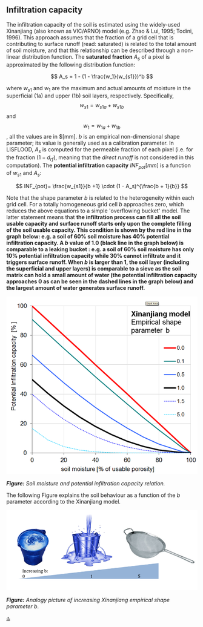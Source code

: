 ## Infiltration capacity

The infiltration capacity of the soil is estimated using the widely-used Xinanjiang (also known as VIC/ARNO) model (e.g. Zhao & Lui, 1995; Todini, 1996). This approach assumes that the fraction of a grid cell that is contributing to surface runoff (read: saturated) is related to the total amount of soil moisture, and that this relationship can be described through a non-linear distribution function. The **saturated fraction** $A_s$ of a pixel is approximated by the following distribution function:

$$
A_s = 1 - (1 - \frac{w_1}{w_{s1}})^b
$$

where $w_{s1}$ and $w_1$ are the maximum and actual amounts of moisture in the superficial (1a) and upper (1b) soil layers, respectively. Specifically, $$w_{s1} = w_{s1a} + w_{s1b}$$ and $$w_1 = w_{1a} + w_{1b}$$, all the values are in $[mm]. $b$ is an empirical non-dimensional shape parameter; its value is generally used as a calibration parameter. In LISFLOOD, $A_s$ is computed for the permeable fraction of each pixel (i.e. for the fraction $(1-d_{rf})$, meaning that the *direct runoff* is not considered in this computation). The **potential infiltration capacity** $INF_{pot} [mm]$ is a function of $w_{s1}$ and $A_s$:

$$
INF_{pot}= \frac{w_{s1}}{b +1} \cdot (1 - A_s)^{\frac{b + 1}{b}}
$$

Note that the shape parameter *b* is related to the heterogeneity within each grid cell. For a totally homogeneous grid cell *b* approaches zero, which reduces the above equations to a simple 'overflowing bucket' model. The latter statement means that **the infiltration process can fill all the soil usable capacity and surface runoff starts only upon the complete filling of the soil usable capacity. This condition is shown by the red line in the graph below: e.g. a soil of 60% soil moisture has 40% potential infiltration capacity. A $b$ value of 1.0 (black line in the graph below) is comparable to a leaking bucket : e.g. a soil of 60% soil moisture has only 10% potential infiltration capacity while 30% cannot infiltrate and it triggers surface runoff. When $b$ is larger than 1, the soil layer (including the superficial and upper layers) is comparable to a sieve as the soil matrix can hold a small amount of water (the potential infiltration capacity approaches 0 as can be seen in the dashed lines in the graph below) and the largest amount of water generates surface runoff.**

![Soil moisture and potential infiltration capacity relation](../media/image27.png)

***Figure:*** *Soil moisture and potential infiltration capacity relation.*

The following Figure explains the soil behaviour as a function of the $b$ parameter according to the Xinanjiang model.

![Analogy picture of increasing Xinanjiang empirical shape parameter](../media/image28.png)

***Figure:*** *Analogy picture of increasing Xinanjiang empirical shape parameter* $b$.



[🔝](#top)
